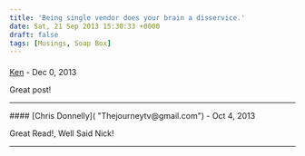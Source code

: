 ```yaml
---
title: 'Being single vendor does your brain a disservice.'
date: Sat, 21 Sep 2013 15:30:33 +0000
draft: false
tags: [Musings, Soap Box]
---
```



#### 
[Ken]( "ken.mercus.lai@gmail.com") - <time datetime="2013-12-15 08:10:04">Dec 0, 2013</time>

Great post!
<hr />
#### 
[Chris Donnelly]( "Thejourneytv@gmail.com") - <time datetime="2013-10-10 07:55:11">Oct 4, 2013</time>

Great Read!, Well Said Nick!
<hr />
